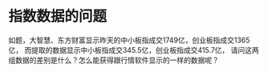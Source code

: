 # 指数数据的问题

如题，大智慧、东方财富显示昨天的中小板指成交1749亿，创业板指成交1365亿，
而提取的数据显示中小板指成交345.5亿，创业板指成交415.7亿，
请问这两组数据的差别是什么？怎么能获得跟行情软件显示的一样的数据呢？
